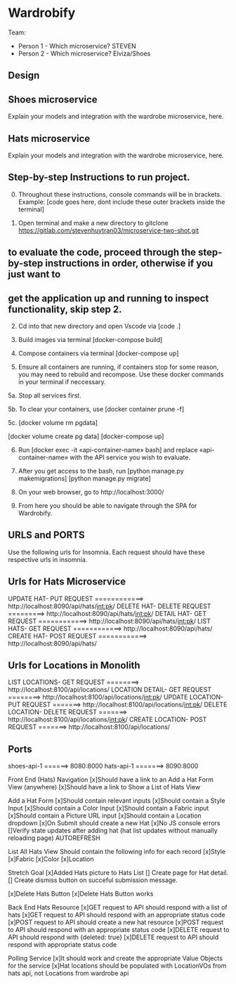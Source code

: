 # Wardrobify

Team:

- Person 1 - Which microservice? STEVEN
- Person 2 - Which microservice? Elviza/Shoes



## Design

## Shoes microservice

Explain your models and integration with the wardrobe
microservice, here.

## Hats microservice

Explain your models and integration with the wardrobe
microservice, here.


## Step-by-step Instructions to run project.
0. Throughout these instructions, console commands will be in brackets.
Example: [code goes here, dont include these outer brackets inside the terminal]


1. Open terminal and make a new directory to gitclone
https://gitlab.com/stevenhuytran03/microservice-two-shot.git

## to evaluate the code, proceed through the step-by-step instructions in order, otherwise if you just want to
## get the application up and running to inspect functionality, skip step 2.
2. Cd into that new directory and open Vscode via [code .]

3. Build images via terminal
[docker-compose build]

4. Compose containers via terminal
[docker-compose up]

5. Ensure all containers are running, if containers stop for some reason, you may need to rebuild and recompose.
Use these docker commands in your terminal if neccessary.

5a. Stop all services first.

5b. To clear your containers, use [docker container prune -f]

5c. [docker volume rm pgdata]

[docker volume create pg data]
[docker-compose up]

6. Run [docker exec -it «api-container-name» bash] and replace «api-container-name» with the API service you wish to evaluate.

7. After you get access to the bash, run
[python manage.py makemigrations]
[python manage.py migrate]

8. On your web browser, go to http://localhost:3000/

9. From here you should be able to navigate through the SPA for Wardrobify.

## URLS and PORTS
Use the following urls for Insomnia. Each request should have these respective urls in insomnia.

## Urls for Hats Microservice
UPDATE HAT- PUT REQUEST ============> http://localhost:8090/api/hats/<int:pk>/
DELETE HAT- DELETE REQUEST =========> http://localhost:8090/api/hats/<int:pk>/
DETAIL HAT- GET REQUEST ============> http://localhost:8090/api/hats/<int:pk>/
LIST HATS-  GET REQUEST ============> http://localhost:8090/api/hats/
CREATE HAT- POST REQUEST ============> http://localhost:8090/api/hats/

## Urls for Locations in Monolith
LIST LOCATIONS-  GET REQUEST ========> http://localhost:8100/api/locations/
LOCATION DETAIL- GET REQUEST ========> http://localhost:8100/api/locations/<int:pk>/
UPDATE LOCATION- PUT REQUEST =======> http://localhost:8100/api/locations/<int:pk>/
DELETE LOCATION- DELETE REQUEST =======> http://localhost:8100/api/locations/<int:pk>/
CREATE LOCATION- POST REQUEST =======> http://localhost:8100/api/locations/




## Ports
shoes-api-1 ======> 8080:8000
hats-api-1 =======> 8090:8000












Front End (Hats)
Navigation
[x]Should have a link to an Add a Hat Form View (anywhere)
[x]Should have a link to Show a List of Hats View

Add a Hat Form
[x]Should contain relevant inputs
[x]Should contain a Style Input
[x]Should contain a Color Input
[x]Should contain a Fabric input
[x]Should contain a Picture URL input
[x]Should contain a Location dropdown
[x]On Submit should create a new Hat
[x]No JS console errors
[]Verify state updates after adding hat (hat list updates without manually reloading page) AUTOREFRESH

List All Hats View
Should contain the following info for each record
[x]Style
[x]Fabric
[x]Color
[x]Location

Stretch Goal
[x]Added Hats picture to Hats List
[] Create page for Hat detail.
[] Create dismiss button on succeful submission message.

[x]Delete Hats Button
[x]Delete Hats Button works

Back End
Hats Resource
[x]GET request to API should respond with a list of hats
[x]GET request to API should respond with an appropriate status code
[x]POST request to API should create a new hat resource
[x]POST request to API should respond with an appropriate status code
[x]DELETE request to API should respond with {deleted: true}
[x]DELETE request to API should respond with appropriate status code

Polling Service
[x]It should work and create the appropriate Value Objects for the service
[x]Hat locations should be populated with LocationVOs from hats api, not Locations from wardrobe api

